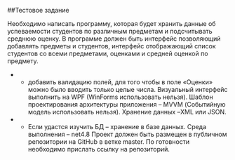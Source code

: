 ##Тестовое задание

Необходимо написать программу, которая будет хранить данные об успеваемости студентов по различным предметам и подсчитывать среднюю оценку. В программе должен быть интерфейс позволяющий добавлять предметы и студентов, интерфейс отображающий список студентов со всеми предметами, оценками и средней оценкой по предмету.
* - добавить валидацию полей, для того чтобы в поле «Оценки» можно было вводить только целые числа.
Визуальный интерфейс выполнить на WPF (WinForms использовать нельзя). Шаблон проектирования архитектуры приложения – MVVM (Событийную модель использовать нельзя).
Хранение данных –XML или JSON. 
* - Если удастся изучить БД – хранение в базе данных.
Среда выполнения – net4.8
Проект должен быть размещен в публичном репозитории на GitHub в ветке master. По готовности необходимо прислать ссылку на репозиторий.
